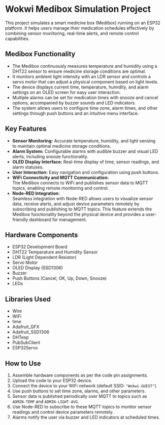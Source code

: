 # Wokwi Medibox Simulation Project

This project simulates a smart medicine box (Medibox) running on an ESP32 platform. It helps users manage their medication schedules effectively by combining sensor monitoring, real-time alerts, and remote control capabilities.

## Medibox Functionality

- The Medibox continuously measures temperature and humidity using a DHT22 sensor to ensure medicine storage conditions are optimal.
- It monitors ambient light intensity with an LDR sensor and controls a servo motor that can adjust a physical component based on light levels.
- The device displays current time, temperature, humidity, and alarm settings on an OLED screen for easy user interaction.
- Multiple alarms can be set for medication times with snooze and cancel options, accompanied by buzzer sounds and LED indicators.
- The system allows users to configure time zone, alarm times, and other settings through push buttons and an intuitive menu interface.

## Key Features

- **Sensor Monitoring:** Accurate temperature, humidity, and light sensing to maintain optimal medicine storage conditions.
- **Alarm System:** Configurable alarms with audible buzzer and visual LED alerts, including snooze functionality.
- **OLED Display Interface:** Real-time display of time, sensor readings, and alarm statuses.
- **User Interaction:** Easy navigation and configuration using push buttons.
- **WiFi Connectivity and MQTT Communication:**  
  The Medibox connects to WiFi and publishes sensor data to MQTT topics, enabling remote monitoring and control.
- **Node-RED Integration:**  
  Seamless integration with Node-RED allows users to visualize sensor data, receive alerts, and adjust device parameters remotely by subscribing and publishing to MQTT topics. This feature extends the Medibox functionality beyond the physical device and provides a user-friendly dashboard for management.

## Hardware Components

- ESP32 Development Board  
- DHT22 Temperature and Humidity Sensor  
- LDR (Light Dependent Resistor)  
- Servo Motor  
- OLED Display (SSD1306)  
- Buzzer  
- Push Buttons (Cancel, OK, Up, Down, Snooze)  
- LEDs  

## Libraries Used

- Wire  
- WiFi  
- time  
- Adafruit_GFX  
- Adafruit_SSD1306  
- DHTesp  
- PubSubClient  
- ESP32Servo  

## How to Use

1. Assemble hardware components as per the code pin assignments.  
2. Upload the code to your ESP32 device.  
3. Connect the device to your WiFi network (default SSID: `"Wokwi-GUEST"`).  
4. Use push buttons to set time zone, alarms, and other parameters.  
5. Sensor data is published periodically over MQTT to topics such as `ADMIN-TEMP` and `ADMIN-LIGHT-AVG`.  
6. Use Node-RED to subscribe to these MQTT topics to monitor sensor readings and control device parameters remotely.  
7. Alarms notify the user via buzzer and LED indicators at scheduled times.
